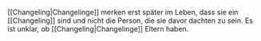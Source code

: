 [[Changeling|Changelinge]] merken erst später im Leben, dass sie ein [[Changeling]] sind und nicht die Person, die sie davor dachten zu sein. Es ist unklar, ob [[Changeling|Changelinge]] Eltern haben.
